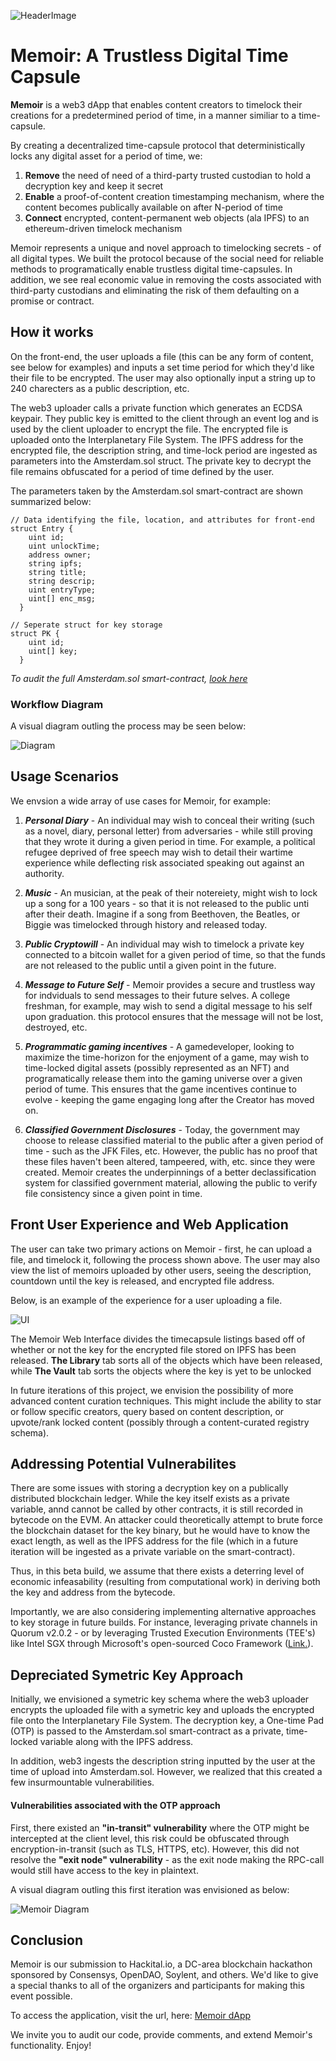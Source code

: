 ![HeaderImage](https://github.com/emcd173/EminenceAlignment/blob/master/Memoir%20Logo.PNG)

# Memoir: A Trustless Digital Time Capsule

<b>Memoir</b> is a web3 dApp that enables content creators to timelock their creations for a predetermined period of time, in a manner similiar to a time-capsule.

By creating a decentralized time-capsule protocol that deterministically locks any digital asset for a period of time, we: 
  1. <b>Remove</b> the need of need of a third-party trusted custodian to hold a decryption key and keep it secret
  2. <b>Enable</b> a proof-of-content creation timestamping mechanism, where the content becomes publically available on after N-period of time
  3. <b>Connect</b> encrypted, content-permanent web objects (ala IPFS) to an ethereum-driven timelock mechanism

Memoir represents a unique and novel approach to timelocking secrets - of all digital types.  We built the protocol because of the social need for reliable methods to programatically enable trustless digital time-capsules.  In addition, we see real economic value in removing the costs associated with third-party custodians and eliminating the risk of them defaulting on a promise or contract.


## How it works

On the front-end, the user uploads a file (this can be any form of content, see below for examples) and inputs a set time period for which they'd like their file to be encrypted.  The user may also optionally input a string up to 240 charecters as a public description, etc.

The web3 uploader calls a private function which generates an ECDSA keypair.  They public key is emitted to the client through an event log and is used by the client uploader to encrypt the file.  The encrypted file is uploaded onto the Interplanetary File System.  The IPFS address for the encrypted file, the description string, and time-lock period are ingested as parameters into the Amsterdam.sol struct.  The private key to decrypt the file remains obfuscated for a period of time defined by the user.

The parameters taken by the Amsterdam.sol smart-contract are shown summarized below:

```
// Data identifying the file, location, and attributes for front-end
struct Entry {
    uint id;
    uint unlockTime;
    address owner;
    string ipfs;
    string title;
    string descrip;
    uint entryType;
    uint[] enc_msg;
  }

// Seperate struct for key storage
struct PK {
    uint id;
    uint[] key;
  }

```
<i>To audit the full Amsterdam.sol smart-contract, [look here](https://github.com/emcd173/EminenceAlignment/blob/master/client/contracts/Amsterdam.sol)</i>



### Workflow Diagram
A visual diagram outling the process may be seen below:

![Diagram](https://github.com/emcd173/EminenceAlignment/blob/master/Diagram2.PNG)



## Usage Scenarios

  We envsion a wide array of use cases for Memoir, for example:

1. <i><b>Personal Diary</b></i> - An individual may wish to conceal their writing (such as a novel, diary, personal letter) from adversaries - while still proving that they wrote it during a given period in time.  For example, a political refugee deprived of free speech may wish to detail their wartime experience while deflecting risk associated speaking out against an authority.  
2. <i><b>Music</b></i> - An musician, at the peak of their notereiety, might wish to lock up a song for a 100 years - so that it is not released to the public unti after their death.  Imagine if a song from Beethoven, the Beatles, or Biggie was timelocked through history and released today.

3. <i><b>Public Cryptowill</b></i> - An individual may wish to timelock a private key connected to a bitcoin wallet for a given period of time, so that the funds are not released to the public until a given point in the future.

4. <i><b>Message to Future Self</b></i> - Memoir provides a secure and trustless way for indviduals to send messages to their future selves.  A college freshman, for example, may wish to send a digital message to his self upon graduation.  this protocol ensures that the message will not be lost, destroyed, etc.

5. <i><b>Programmatic gaming incentives</b></i> - A gamedeveloper, looking to maximize the time-horizon for the enjoyment of a game, may wish to time-locked digital assets (possibly represented as an NFT) and programatically release them into the gaming universe over a given period of tume.  This ensures that the game incentives continue to evolve - keeping the game engaging long after the Creator has moved on.

6. <i><b>Classified Government Disclosures</b></i> - Today, the government may choose to release classified material to the public after a given period of time - such as the JFK Files, etc.  However, the public has no proof that these files haven't been altered, tampeered, with, etc. since they were created.  Memoir creates the underpinnings of a better declassification system for classified government material, allowing the public to verify file consistency since a given point in time.



## Front User Experience and Web Application

The user can take two primary actions on Memoir - first, he can upload a file, and timelock it, following the process shown above.  The user may also view the list of memoirs uploaded by other users, seeing the description, countdown until the key is released, and encrypted file address. 

Below, is an example of the experience for a user uploading a file.

![UI](https://github.com/emcd173/EminenceAlignment/blob/master/MemoirUIGif.gif)

The Memoir Web Interface divides the timecapsule listings based off of whether or not the key for the encrypted file stored on IPFS has been released.  <b>The Library</b> tab sorts all of the objects which have been released, while <b>The Vault</b> tab sorts the objects where the key is yet to be unlocked

In future iterations of this project, we envision the possibility of more advanced content curation techniques.  This might include the ability to star or follow specific creators, query based on content description, or upvote/rank locked content (possibly through a content-curated registry schema).



## Addressing Potential Vulnerabilites

There are some issues with storing a decryption key on a publically distributed blockchain ledger.  While the key itself exists as a private variable, annd cannot be called by other contracts, it is still recorded in bytecode on the EVM.  An attacker could theoretically attempt to brute force the blockchain dataset for the key binary, but he would have to know the exact length, as well as the IPFS address for the file (which in a future iteration will be ingested as a private variable on the smart-contract).  

Thus, in this beta build, we assume that there exists a deterring level of economic infeasability (resulting from computational work) in deriving both the key and address from the bytecode.

Importantly, we are also considering implementing alternative approaches to key storage in future builds.  For instance, leveraging private channels in Quorum v2.0.2 - or by leveraging Trusted Execution Environments (TEE's) like Intel SGX through Microsoft's open-sourced Coco Framework ([Link.](https://github.com/azure/coco-framework)).  



## Depreciated Symetric Key Approach

Initially, we envisioned a symetric key schema where the web3 uploader encrypts the uploaded file with a symetric key and uploads the encrypted file onto the Interplanetary File System.  The decryption key, a One-time Pad (OTP) is passed to the Amsterdam.sol smart-contract as a private, time-locked variable along with the IPFS address.  

In addition, web3 ingests the description string inputted by the user at the time of upload into Amsterdam.sol.  However, we realized that this created a few insurmountable vulnerabilities.


#### Vulnerabilities associated with the OTP approach

First, there existed an <b>"in-transit" vulnerability</b> where the OTP might be intercepted at the client level, this risk could be obfuscated through encryption-in-transit (such as TLS, HTTPS, etc).  However, this did not resolve the <b>"exit node" vulnerability</b> - as the exit node making the RPC-call would still have access to the key in plaintext.

A visual diagram outling this first iteration was envisioned as below:

![Memoir Diagram](https://github.com/emcd173/EminenceAlignment/blob/master/MemoirDiagram%20(2).PNG)


## Conclusion

Memoir is our submission to Hackital.io, a DC-area blockchain hackathon sponsored by Consensys, OpenDAO, Soylent, and others.  We'd like to give a special thanks to all of the organizers and participants for making this event possible.

To access the application, visit the url, here: [Memoir dApp](http://memoir-time-capsule.s3-website-us-east-1.amazonaws.com/)

We invite you to audit our code, provide comments, and extend Memoir's functionality.  Enjoy!
